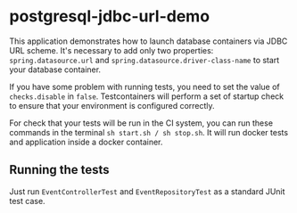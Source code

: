 # postgresql-jdbc-url-demo

This application demonstrates how to launch database containers via JDBC URL scheme. It's necessary to add only two properties: ```spring.datasource.url``` and ```spring.datasource.driver-class-name``` to start your database container.

If you have some problem with running tests, you need to set the value of `checks.disable` in `false`. Testcontainers will perform a set of startup check to ensure that your environment is configured correctly.

For check that your tests will be run in the CI system, you can run these commands in the terminal ```sh start.sh / sh stop.sh```. It will run docker tests and application inside a docker container.

## Running the tests

Just run `EventControllerTest` and `EventRepositoryTest` as a standard JUnit test case.
